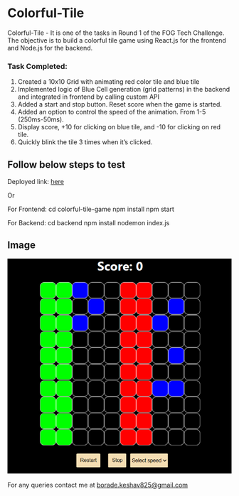 # Colorful-Tile
Colorful-Tile - It is one of the tasks in Round 1 of the FOG Tech Challenge. The objective is to build a colorful tile game using React.js for the frontend and Node.js for the backend.

### Task Completed:
1. Created a 10x10 Grid with animating red color tile and blue tile
2. Implemented logic of Blue Cell generation (grid patterns) in the backend and integrated in frontend by calling custom API
3. Added a start and stop button. Reset score when the game is started.
4. Added an option to control the speed of the animation. From 1-5 (250ms-50ms).
5. Display score, +10 for clicking on blue tile, and -10 for clicking on red tile.
6. Quickly blink the tile 3 times when it’s clicked.


## Follow below steps to test
Deployed link: [here](https://colorful-tile-game-pb.netlify.app/)

Or 

For Frontend:
cd colorful-tile-game
npm install
npm start

For Backend:
cd backend
npm install
nodemon index.js

## Image

![](./colorful-tile-game/Screenshot.png)


For any queries contact me at borade.keshav825@gmail.com
